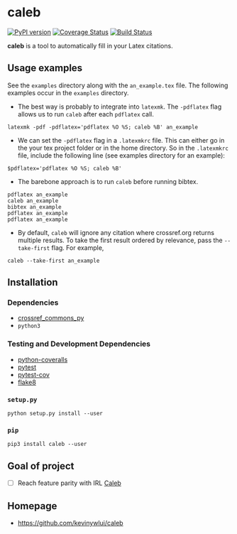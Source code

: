 # caleb

[![PyPI version](https://badge.fury.io/py/caleb.svg)](https://badge.fury.io/py/caleb)
[![Coverage Status](https://coveralls.io/repos/github/kevinywlui/caleb/badge.svg)](https://coveralls.io/github/kevinywlui/caleb)
[![Build Status](https://travis-ci.org/kevinywlui/caleb.svg?branch=master)](https://travis-ci.org/kevinywlui/caleb)

**caleb** is a tool to automatically fill in your Latex citations.

## Usage examples

See the `examples` directory along with the `an_example.tex` file. The
following examples occur in the `examples` directory.

* The best way is probably to integrate into `latexmk`. The `-pdflatex` flag
  allows us to run `caleb` after each `pdflatex` call.
```
latexmk -pdf -pdflatex='pdflatex %O %S; caleb %B' an_example
```

* We can set the `-pdflatex` flag in a `.latexmkrc` file. This can either go in
  the your tex project folder or in the home directory. So in the `.latexmkrc`
  file, include the following line (see examples directory for an example):
```
$pdflatex='pdflatex %O %S; caleb %B'
``` 

* The barebone approach is to run `caleb` before running bibtex.
```
pdflatex an_example
caleb an_example
bibtex an_example
pdflatex an_example
pdflatex an_example
```

* By default, `caleb` will ignore any citation where crossref.org returns
  multiple results. To take the first result ordered by relevance, pass the
  `--take-first` flag. For example,
```
caleb --take-first an_example
```



## Installation

### Dependencies

* [crossref_commons_py](https://gitlab.com/crossref/crossref_commons_py)
* `python3`

### Testing and Development Dependencies

* [python-coveralls](https://github.com/z4r/python-coveralls)
* [pytest](https://pytest.org/en/latest/) 
* [pytest-cov](https://github.com/pytest-dev/pytest-cov)
* [flake8](http://flake8.pycqa.org/en/latest/)

### `setup.py`

```
python setup.py install --user
```

### `pip`

```
pip3 install caleb --user
```

## Goal of project

* [ ] Reach feature parity with IRL [Caleb](https://sites.math.washington.edu/~geigerc/)

## Homepage

* https://github.com/kevinywlui/caleb
